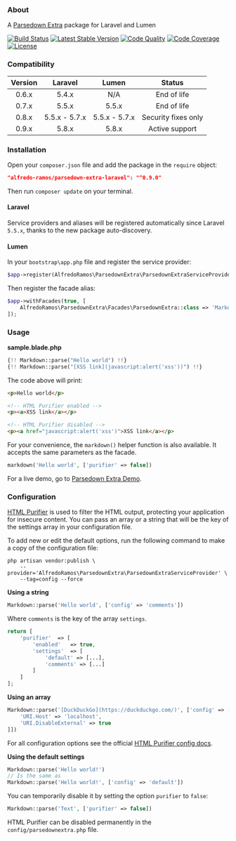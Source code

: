 ### About

A [Parsedown Extra](https://github.com/erusev/parsedown-extra) package for Laravel and Lumen

[![Build Status](https://img.shields.io/travis/AlfredoRamos/parsedown-extra-laravel.svg?style=flat-square)](https://travis-ci.org/AlfredoRamos/parsedown-extra-laravel) [![Latest Stable Version](https://img.shields.io/packagist/v/alfredo-ramos/parsedown-extra-laravel.svg?style=flat-square&label=stable)](https://packagist.org/packages/alfredo-ramos/parsedown-extra-laravel) [![Code Quality](https://img.shields.io/codacy/grade/8d3f114c909c4c548cc1f60a0b910bcc.svg?style=flat-square)](https://www.codacy.com/app/AlfredoRamos/parsedown-extra-laravel) [![Code Coverage](https://img.shields.io/codacy/coverage/8d3f114c909c4c548cc1f60a0b910bcc.svg?style=flat-square)](https://www.codacy.com/app/AlfredoRamos/parsedown-extra-laravel) [![License](https://img.shields.io/packagist/l/alfredo-ramos/parsedown-extra-laravel.svg?style=flat-square)](https://raw.githubusercontent.com/AlfredoRamos/parsedown-extra-laravel/master/LICENSE)

### Compatibility

Version | Laravel       | Lumen         | Status
:------:|:-------------:|:-------------:|:------------------:
0.6.x   | 5.4.x         | N/A           | End of life
0.7.x   | 5.5.x         | 5.5.x         | End of life
0.8.x   | 5.5.x - 5.7.x | 5.5.x - 5.7.x | Security fixes only
0.9.x   | 5.8.x         | 5.8.x         | Active support

### Installation

Open your `composer.json` file and add the package in the `require` object:

```json
"alfredo-ramos/parsedown-extra-laravel": "^0.9.0"
```

Then run `composer update` on your terminal.

#### Laravel

Service providers and aliases will be registered automatically since Laravel `5.5.x`, thanks to the new package auto-discovery.

#### Lumen

In your `bootstrap\app.php` file and register the service provider:

```php
$app->register(AlfredoRamos\ParsedownExtra\ParsedownExtraServiceProvider::class);
```

Then register the facade alias:

```php
$app->withFacades(true, [
	AlfredoRamos\ParsedownExtra\Facades\ParsedownExtra::class => 'Markdown'
]);
```

### Usage

**sample.blade.php**

```php
{!! Markdown::parse("Hello world") !!}
{!! Markdown::parse("[XSS link](javascript:alert('xss'))") !!}
```

The code above will print:

```html
<p>Hello world</p>

<!-- HTML Purifier enabled -->
<p><a>XSS link</a></p>

<!-- HTML Purifier disabled -->
<p><a href="javascript:alert('xss')">XSS link</a></p>
```

For your convenience, the `markdown()` helper function is also available. It accepts the same parameters as the facade.

```php
markdown('Hello world', ['purifier' => false])
```

For a live demo, go to [Parsedown Extra Demo](http://parsedown.org/extra/).

### Configuration

[HTML Purifier](https://github.com/ezyang/htmlpurifier) is used to filter the HTML output, protecting your application for insecure content. You can pass an array or a string that will be the key of the settings array in your configuration file.

To add new or edit the default options, run the following command to make a copy of the configuration file:

```shell
php artisan vendor:publish \
	--provider='AlfredoRamos\ParsedownExtra\ParsedownExtraServiceProvider' \
	--tag=config --force
```


**Using a string**

```php
Markdown::parse('Hello world', ['config' => 'comments'])
```

Where `comments` is the key of the array `settings`.

```php
return [
	'purifier'	=> [
		'enabled'	=> true,
		'settings'	=> [
			'default' => [...],
			'comments' => [...]
		]
	]
];
```

**Using an array**

```php
Markdown::parse('[DuckDuckGo](https://duckduckgo.com/)', ['config' => [
	'URI.Host' => 'localhost',
	'URI.DisableExternal' => true
]])
```

For all configuration options see the official [HTML Purifier config docs](http://htmlpurifier.org/live/configdoc/plain.html).

**Using the default settings**

```php
Markdown::parse('Hello world!')
// Is the same as
Markdown::parse('Hello world!', ['config' => 'default'])
```

You can temporarily disable it by setting the option `purifier` to `false`:

```php
Markdown::parse('Text', ['purifier' => false])
```

HTML Purifier can be disabled permanently in the `config/parsedownextra.php` file.
